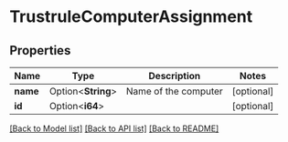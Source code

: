 # TrustruleComputerAssignment

## Properties

Name | Type | Description | Notes
------------ | ------------- | ------------- | -------------
**name** | Option<**String**> | Name of the computer | [optional]
**id** | Option<**i64**> |  | [optional]

[[Back to Model list]](../README.md#documentation-for-models) [[Back to API list]](../README.md#documentation-for-api-endpoints) [[Back to README]](../README.md)


